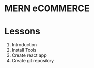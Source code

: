 # MERN eCOMMERCE

# Lessons

1. Introduction
2. Install Tools
3. Create react app
4. Create git repository
